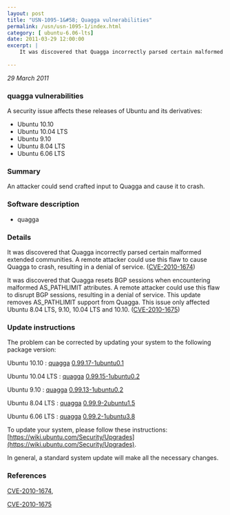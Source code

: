 ```yaml
---
layout: post
title: "USN-1095-1&#58; Quagga vulnerabilities"
permalink: /usn/usn-1095-1/index.html
category: [ ubuntu-6.06-lts]
date: 2011-03-29 12:00:00
excerpt: |
    It was discovered that Quagga incorrectly parsed certain malformed extended communities. A remote attacker could use this flaw to cause Quagga to crash, resulting in a denial of service. ([CVE-2010-1674](http://people.ubuntu.com/~ubuntu-security/cve/CVE-2010-1674))
    
--- 
```

 
 

*29 March 2011*

### quagga vulnerabilities

A security issue affects these releases of Ubuntu and its derivatives:

* Ubuntu 10.10
* Ubuntu 10.04 LTS
* Ubuntu 9.10
* Ubuntu 8.04 LTS
* Ubuntu 6.06 LTS

### Summary

An attacker could send crafted input to Quagga and cause it to crash. 

### Software description

* quagga 

### Details

It was discovered that Quagga incorrectly parsed certain malformed extended communities. A remote attacker could use this flaw to cause Quagga to crash, resulting in a denial of service. ([CVE-2010-1674](http://people.ubuntu.com/~ubuntu-security/cve/CVE-2010-1674))

It was discovered that Quagga resets BGP sessions when encountering malformed AS_PATHLIMIT attributes. A remote attacker could use this flaw to disrupt BGP sessions, resulting in a denial of service. This update removes AS_PATHLIMIT support from Quagga. This issue only affected Ubuntu 8.04 LTS, 9.10, 10.04 LTS and 10.10. ([CVE-2010-1675](http://people.ubuntu.com/~ubuntu-security/cve/CVE-2010-1675)) 

### Update instructions

The problem can be corrected by updating your system to the following package version:

Ubuntu 10.10
 : [quagga](https://launchpad.net/ubuntu/+source/quagga) <span> [0.99.17-1ubuntu0.1](https://launchpad.net/ubuntu/+source/quagga/0.99.17-1ubuntu0.1) </span> 

Ubuntu 10.04 LTS
 : [quagga](https://launchpad.net/ubuntu/+source/quagga) <span> [0.99.15-1ubuntu0.2](https://launchpad.net/ubuntu/+source/quagga/0.99.15-1ubuntu0.2) </span> 

Ubuntu 9.10
 : [quagga](https://launchpad.net/ubuntu/+source/quagga) <span> [0.99.13-1ubuntu0.2](https://launchpad.net/ubuntu/+source/quagga/0.99.13-1ubuntu0.2) </span> 

Ubuntu 8.04 LTS
 : [quagga](https://launchpad.net/ubuntu/+source/quagga) <span> [0.99.9-2ubuntu1.5](https://launchpad.net/ubuntu/+source/quagga/0.99.9-2ubuntu1.5) </span> 

Ubuntu 6.06 LTS
 : [quagga](https://launchpad.net/ubuntu/+source/quagga) <span> [0.99.2-1ubuntu3.8](https://launchpad.net/ubuntu/+source/quagga/0.99.2-1ubuntu3.8) </span> 

To update your system, please follow these instructions: [https://wiki.ubuntu.com/Security/Upgrades](https://wiki.ubuntu.com/Security/Upgrades).

In general, a standard system update will make all the necessary changes. 

### References

 
 [CVE-2010-1674](http://people.ubuntu.com/~ubuntu-security/cve/CVE-2010-1674), 

 [CVE-2010-1675](http://people.ubuntu.com/~ubuntu-security/cve/CVE-2010-1675)
 

